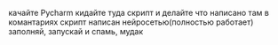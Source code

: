 качайте Pycharm кидайте туда скрипт и делайте что написано там в комантариях 
скрипт написан нейросетью(полностью работает)
заполняй, запускай и спамь, мудак
